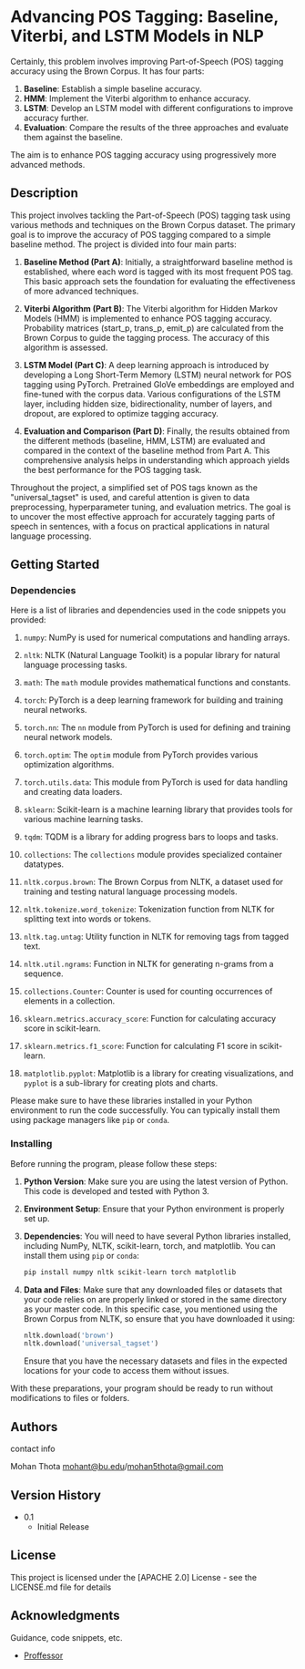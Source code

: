 # Advancing POS Tagging: Baseline, Viterbi, and LSTM Models in NLP
Certainly, this problem involves improving Part-of-Speech (POS) tagging accuracy using the Brown Corpus. It has four parts:

1. **Baseline**: Establish a simple baseline accuracy.
2. **HMM**: Implement the Viterbi algorithm to enhance accuracy.
3. **LSTM**: Develop an LSTM model with different configurations to improve accuracy further.
4. **Evaluation**: Compare the results of the three approaches and evaluate them against the baseline.

The aim is to enhance POS tagging accuracy using progressively more advanced methods.

## Description

This project involves tackling the Part-of-Speech (POS) tagging task using various methods and techniques on the Brown Corpus dataset. The primary goal is to improve the accuracy of POS tagging compared to a simple baseline method. The project is divided into four main parts:

1. **Baseline Method (Part A)**: Initially, a straightforward baseline method is established, where each word is tagged with its most frequent POS tag. This basic approach sets the foundation for evaluating the effectiveness of more advanced techniques.

2. **Viterbi Algorithm (Part B)**: The Viterbi algorithm for Hidden Markov Models (HMM) is implemented to enhance POS tagging accuracy. Probability matrices (start_p, trans_p, emit_p) are calculated from the Brown Corpus to guide the tagging process. The accuracy of this algorithm is assessed.

3. **LSTM Model (Part C)**: A deep learning approach is introduced by developing a Long Short-Term Memory (LSTM) neural network for POS tagging using PyTorch. Pretrained GloVe embeddings are employed and fine-tuned with the corpus data. Various configurations of the LSTM layer, including hidden size, bidirectionality, number of layers, and dropout, are explored to optimize tagging accuracy.

4. **Evaluation and Comparison (Part D)**: Finally, the results obtained from the different methods (baseline, HMM, LSTM) are evaluated and compared in the context of the baseline method from Part A. This comprehensive analysis helps in understanding which approach yields the best performance for the POS tagging task.

Throughout the project, a simplified set of POS tags known as the "universal_tagset" is used, and careful attention is given to data preprocessing, hyperparameter tuning, and evaluation metrics. The goal is to uncover the most effective approach for accurately tagging parts of speech in sentences, with a focus on practical applications in natural language processing.

## Getting Started

### Dependencies

Here is a list of libraries and dependencies used in the code snippets you provided:

1. `numpy`: NumPy is used for numerical computations and handling arrays.

2. `nltk`: NLTK (Natural Language Toolkit) is a popular library for natural language processing tasks.

3. `math`: The `math` module provides mathematical functions and constants.

4. `torch`: PyTorch is a deep learning framework for building and training neural networks.

5. `torch.nn`: The `nn` module from PyTorch is used for defining and training neural network models.

6. `torch.optim`: The `optim` module from PyTorch provides various optimization algorithms.

7. `torch.utils.data`: This module from PyTorch is used for data handling and creating data loaders.

8. `sklearn`: Scikit-learn is a machine learning library that provides tools for various machine learning tasks.

9. `tqdm`: TQDM is a library for adding progress bars to loops and tasks.

10. `collections`: The `collections` module provides specialized container datatypes.

11. `nltk.corpus.brown`: The Brown Corpus from NLTK, a dataset used for training and testing natural language processing models.

12. `nltk.tokenize.word_tokenize`: Tokenization function from NLTK for splitting text into words or tokens.

13. `nltk.tag.untag`: Utility function in NLTK for removing tags from tagged text.

14. `nltk.util.ngrams`: Function in NLTK for generating n-grams from a sequence.

15. `collections.Counter`: Counter is used for counting occurrences of elements in a collection.

16. `sklearn.metrics.accuracy_score`: Function for calculating accuracy score in scikit-learn.

17. `sklearn.metrics.f1_score`: Function for calculating F1 score in scikit-learn.

18. `matplotlib.pyplot`: Matplotlib is a library for creating visualizations, and `pyplot` is a sub-library for creating plots and charts.

Please make sure to have these libraries installed in your Python environment to run the code successfully. You can typically install them using package managers like `pip` or `conda`.


### Installing

Before running the program, please follow these steps:

1. **Python Version**: Make sure you are using the latest version of Python. This code is developed and tested with Python 3.

2. **Environment Setup**: Ensure that your Python environment is properly set up.

3. **Dependencies**: You will need to have several Python libraries installed, including NumPy, NLTK, scikit-learn, torch, and matplotlib. You can install them using `pip` or `conda`:

   ```bash
   pip install numpy nltk scikit-learn torch matplotlib
   ```

4. **Data and Files**: Make sure that any downloaded files or datasets that your code relies on are properly linked or stored in the same directory as your master code. In this specific case, you mentioned using the Brown Corpus from NLTK, so ensure that you have downloaded it using:

   ```python
   nltk.download('brown')
   nltk.download('universal_tagset')
   ```

   Ensure that you have the necessary datasets and files in the expected locations for your code to access them without issues.

With these preparations, your program should be ready to run without modifications to files or folders.


## Authors

contact info

Mohan Thota 
mohant@bu.edu/mohan5thota@gmail.com

## Version History

* 0.1
    * Initial Release

## License

This project is licensed under the [APACHE 2.0] License - see the LICENSE.md file for details

## Acknowledgments

Guidance, code snippets, etc.
* [Proffessor](https://www.bu.edu/cs/profiles/wayne-snyder/)

